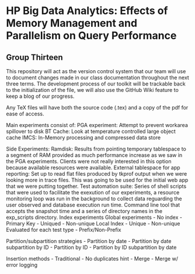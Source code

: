 <h1>HP Big Data Analytics: Effects of Memory Management and Parallelism on Query Performance</h1>

<h2>Group Thirteen</h2>

This repository will act as the version control system that our team will use to document changes made in our class documentation
throughout the next three terms. The development process of our toolkit will be trackable back to the initialization of the file,
we will also use the GitHub Wiki feature to keep a blog of our progress.

Any TeX files will have both the source code (.tex) and a copy of the pdf for ease of access.

Main experiments consist of:
PGA experiment: Attempt to prevent workarea spillover to disk
BT Cache: Look at temperature controlled large object cache
IMCS: In-Memory processing and compressed data store

Side Experiments:
Ramdisk: Results from pointing temporary tablespace to a segment of RAM provided as much performance increase as we saw in the PGA experiments. Clients were not really interested in this option
		 because available resources were available.
External tablespace for app reporting: Set up to read flat files produced by tkprof output when we were looking more in trace files. This was going to be used for the initial web app that we
		 were putting together.
Test automation suite: Series of shell scripts that were used to facilitate the exexution of our experiments, a resource monitoring loop was run in the background to collect data reguarding the
		 user observed and database execution run time. Command line tool that accepts the snapshot time and a series of directory names in the exp_scripts directory. 
Index experiments
	Global experiments
	- No index
	- Primary Key
	- Uniqued
	- Non-unique
	Local Index
	- Unique
	- Non-unique
	Evaluated for each test type
	- Prefix/Non-Prefix
	
Partition/subpartition strategies
	- Partition by date
	- Partition by date subpartition by ID
	- Partition by ID
	- Partition by ID subpartition by date
	
Insertion methods
	- Traditional
	- No duplicates hint
	- Merge
	- Merge w/ error logging
	
